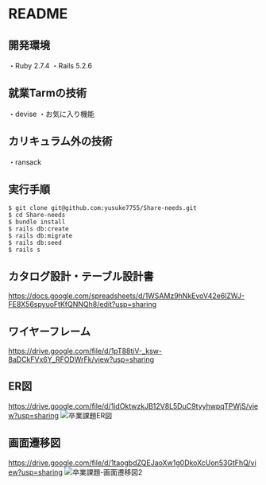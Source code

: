 # README

開発環境
---
・Ruby 2.7.4
・Rails 5.2.6

就業Tarmの技術
---
・devise
・お気に入り機能

カリキュラム外の技術
---
・ransack

実行手順
---
```
$ git clone git@github.com:yusuke7755/Share-needs.git
$ cd Share-needs
$ bundle install
$ rails db:create
$ rails db:migrate
$ rails db:seed
$ rails s
```

カタログ設計・テーブル設計書
---
https://docs.google.com/spreadsheets/d/1WSAMz9hNkEvoV42e6lZWJ-FE8X56spyuoFtKfQNNQh8/edit?usp=sharing

ワイヤーフレーム
---
https://drive.google.com/file/d/1pT88tiV-_ksw-8aDCkFVx6Y_RFODWrFk/view?usp=sharing

ER図
---
https://drive.google.com/file/d/1idOktwzkJB12V8L5DuC9tyyhwpqTPWjS/view?usp=sharing
![卒業課題ER図](https://user-images.githubusercontent.com/81786073/128465841-901f8878-da14-47ee-b793-1f56693465f3.jpg)

画面遷移図
---
https://drive.google.com/file/d/1taogbdZQEJaoXw1g0DkoXcUon53GtFhQ/view?usp=sharing
![卒業課題-画面遷移図2](https://user-images.githubusercontent.com/81786073/128354482-13b72167-517c-42e2-a380-2d7c11afc6d6.jpg)

